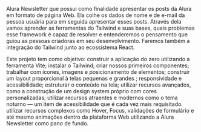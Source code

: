 Alura Newsletter que possui como finalidade apresentar os posts da Alura em formato de página Web. Ela colhe os dados de nome e de e-mail da pessoa usuária para em seguida apresentar esses posts. Através dela vamos aprender as ferramentas do Tailwind e suas bases, quais problemas esse framework é capaz de resolver e entenderemos o pensamento que guiou as pessoas criadoras em seu desenvolvimento. Faremos também a integração do Tailwind junto ao ecossistema React.

Este projeto tem como objetivo:
construir a aplicação do zero utilizando a ferramenta Vite;
instalar o Tailwind;
criar nossos primeiros componentes;
trabalhar com ícones, imagens e posicionamento de elementos;
construir um layout proporcional à telas pequenas e grandes ;
responsividade e acessibilidade;
estruturar o conteúdo na tela;
utilizar recursos avançados, como a construção de um design system próprio com cores personalizadas;
utilizar recursos atraentes e modernos como o tema noturno — um item de acessibilidade que é cada vez mais requisitado.
utilizar recursos complexos como Hover, Focus, validações de formulário e até mesmo animações dentro da plataforma Web utilizando a Alura Newsletter como pano de fundo.

